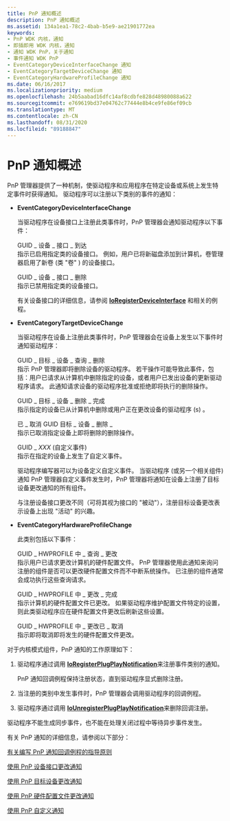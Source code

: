 ```yaml
---
title: PnP 通知概述
description: PnP 通知概述
ms.assetid: 134a1ea1-78c2-4bab-b5e9-ae21901772ea
keywords:
- PnP WDK 内核，通知
- 即插即用 WDK 内核，通知
- 通知 WDK PnP，关于通知
- 事件通知 WDK PnP
- EventCategoryDeviceInterfaceChange 通知
- EventCategoryTargetDeviceChange 通知
- EventCategoryHardwareProfileChange 通知
ms.date: 06/16/2017
ms.localizationpriority: medium
ms.openlocfilehash: 24b5aabad16dfc14af8cdbfe828d48980088a622
ms.sourcegitcommit: e769619bd37e04762c77444e8b4ce9fe86ef09cb
ms.translationtype: MT
ms.contentlocale: zh-CN
ms.lasthandoff: 08/31/2020
ms.locfileid: "89188847"
---
```

# <a name="pnp-notification-overview"></a>PnP 通知概述





PnP 管理器提供了一种机制，使驱动程序和应用程序在特定设备或系统上发生特定事件时获得通知。 驱动程序可以注册以下类别的事件的通知：

-   **EventCategoryDeviceInterfaceChange**

    当驱动程序在设备接口上注册此类事件时，PnP 管理器会通知驱动程序以下事件：

    <a href="" id="guid-device-interface-arrival"></a>GUID \_ 设备 \_ 接口 \_ 到达  
    指示已启用指定类的设备接口。 例如，用户已将新磁盘添加到计算机，卷管理器启用了新卷 (类 "卷" ) 的设备接口。

    <a href="" id="guid-device-interface-removal"></a>GUID \_ 设备 \_ 接口 \_ 删除  
    指示已禁用指定类的设备接口。

    有关设备接口的详细信息，请参阅 [**IoRegisterDeviceInterface**](/windows-hardware/drivers/ddi/wdm/nf-wdm-ioregisterdeviceinterface) 和相关的例程。

-   **EventCategoryTargetDeviceChange**

    当驱动程序在设备上注册此类事件时，PnP 管理器会在设备上发生以下事件时通知驱动程序：

    <a href="" id="guid-target-device-query-remove"></a>GUID \_ 目标 \_ 设备 \_ 查询 \_ 删除  
    指示 PnP 管理器即将删除设备的驱动程序。 若干操作可能导致此事件，包括：用户已请求从计算机中删除指定的设备，或者用户已发出设备的更新驱动程序请求。 此通知请求设备的驱动程序批准或拒绝即将执行的删除操作。

    <a href="" id="guid-target-device-remove-complete"></a>GUID \_ 目标 \_ 设备 \_ 删除 \_ 完成  
    指示指定的设备已从计算机中删除或用户正在更改设备的驱动程序 (s) 。

    <a href="" id="guid-target-device-remove-cancelled"></a>已 \_ 取消 GUID 目标 \_ 设备 \_ 删除 \_  
    指示已取消指定设备上即将删除的删除操作。

    <a href="" id="guid-xxx---custom-events-"></a>GUID \_ *XXX* (自定义事件)   
    指示在指定的设备上发生了自定义事件。

    驱动程序编写器可以为设备定义自定义事件。 当驱动程序 (或另一个相关组件) 通知 PnP 管理器自定义事件发生时，PnP 管理器将通知在设备上注册了目标设备更改通知的所有组件。

    与注册设备接口更改不同（可将其视为接口的 "被动"），注册目标设备更改表示设备上出现 "活动" 的兴趣。

-   **EventCategoryHardwareProfileChange**

    此类别包括以下事件：

    <a href="" id="guid-hwprofile-query-change"></a>GUID \_ HWPROFILE 中 \_ 查询 \_ 更改  
    指示用户已请求更改计算机的硬件配置文件。 PnP 管理器使用此通知来询问注册的组件是否可以更改硬件配置文件而不中断系统操作。 已注册的组件通常会成功执行这些查询请求。

    <a href="" id="guid-hwprofile-change-complete"></a>GUID \_ HWPROFILE 中 \_ 更改 \_ 完成  
    指示计算机的硬件配置文件已更改。 如果驱动程序维护配置文件特定的设置，则此类驱动程序应在硬件配置文件更改后刷新这些设置。

    <a href="" id="guid-hwprofile-change-cancelled"></a>GUID \_ HWPROFILE 中 \_ 更改已 \_ 取消  
    指示即将取消即将发生的硬件配置文件更改。

对于内核模式组件，PnP 通知的工作原理如下：

1.  驱动程序通过调用 [**IoRegisterPlugPlayNotification**](/windows-hardware/drivers/ddi/wdm/nf-wdm-ioregisterplugplaynotification)来注册事件类别的通知。

    PnP 通知回调例程保持注册状态，直到驱动程序显式删除注册。

2.  当注册的类别中发生事件时，PnP 管理器会调用驱动程序的回调例程。

3.  驱动程序通过调用 [**IoUnregisterPlugPlayNotification**](/windows-hardware/drivers/ddi/wdm/nf-wdm-iounregisterplugplaynotification)来删除回调注册。

驱动程序不能生成同步事件，也不能在处理关闭过程中等待异步事件发生。

有关 PnP 通知的详细信息，请参阅以下部分：

[有关编写 PnP 通知回调例程的指导原则](guidelines-for-writing-pnp-notification-callback-routines.md)

[使用 PnP 设备接口更改通知](using-pnp-device-interface-change-notification.md)

[使用 PnP 目标设备更改通知](using-pnp-target-device-change-notification.md)

[使用 PnP 硬件配置文件更改通知](using-pnp-hardware-profile-change-notification.md)

[使用 PnP 自定义通知](using-pnp-custom-notification.md)

 

